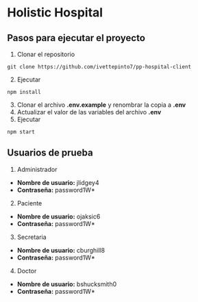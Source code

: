 # Holistic Hospital

## Pasos para ejecutar el proyecto

1. Clonar el repositorio

```
git clone https://github.com/ivettepinto7/pp-hospital-client
```

2. Ejecutar

```
npm install
```

3. Clonar el archivo __.env.example__ y renombrar la copia a __.env__
4. Actualizar el valor de las variables del archivo __.env__
5. Ejecutar

```
npm start
```

## Usuarios de prueba
1. Administrador
* __Nombre de usuario:__ jlidgey4
* __Contraseña:__ password1W*
2. Paciente
* __Nombre de usuario:__ ojaksic6
* __Contraseña:__ password1W*
3. Secretaria
* __Nombre de usuario:__ cburghill8
* __Contraseña:__ password1W*
4. Doctor
* __Nombre de usuario:__ bshucksmith0
* __Contraseña:__ password1W*
 